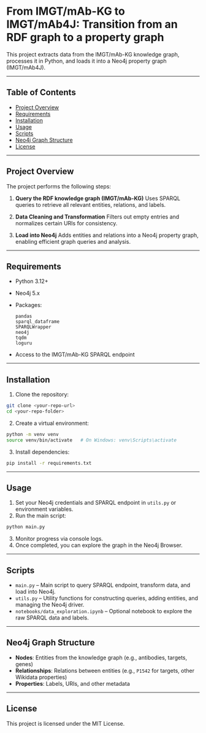 # From IMGT/mAb-KG to IMGT/mAb4J: Transition from an RDF graph to a property graph


This project extracts data from the IMGT/mAb-KG knowledge graph, processes it in Python, and loads it into a Neo4j property graph (IMGT/mAb4J).

---

## Table of Contents

* [Project Overview](#project-overview)
* [Requirements](#requirements)
* [Installation](#installation)
* [Usage](#usage)
* [Scripts](#scripts)
* [Neo4j Graph Structure](#neo4j-graph-structure)
* [License](#license)

---

## Project Overview

The project performs the following steps:

1. **Query the RDF knowledge graph (IMGT/mAb-KG)**
   Uses SPARQL queries to retrieve all relevant entities, relations, and labels.

2. **Data Cleaning and Transformation**
   Filters out empty entries and normalizes certain URIs for consistency.

3. **Load into Neo4j**
   Adds entities and relations into a Neo4j property graph, enabling efficient graph queries and analysis.

---

## Requirements

* Python 3.12+
* Neo4j 5.x
* Packages:

  ```text
  pandas
  sparql_dataframe
  SPARQLWrapper
  neo4j
  tqdm
  loguru
  ```
* Access to the IMGT/mAb-KG SPARQL endpoint

---

## Installation

1. Clone the repository:

```bash
git clone <your-repo-url>
cd <your-repo-folder>
```

2. Create a virtual environment:

```bash
python -m venv venv
source venv/bin/activate   # On Windows: venv\Scripts\activate
```

3. Install dependencies:

```bash
pip install -r requirements.txt
```

---

## Usage

1. Set your Neo4j credentials and SPARQL endpoint in `utils.py` or environment variables.
2. Run the main script:

```bash
python main.py
```

3. Monitor progress via console logs.
4. Once completed, you can explore the graph in the Neo4j Browser.

---

## Scripts

* `main.py` – Main script to query SPARQL endpoint, transform data, and load into Neo4j.
* `utils.py` – Utility functions for constructing queries, adding entities, and managing the Neo4j driver.
* `notebooks/data_exploration.ipynb` – Optional notebook to explore the raw SPARQL data and labels.

---

## Neo4j Graph Structure

* **Nodes**: Entities from the knowledge graph (e.g., antibodies, targets, genes)
* **Relationships**: Relations between entities (e.g., `P1542` for targets, other Wikidata properties)
* **Properties**: Labels, URIs, and other metadata

---

## License

This project is licensed under the MIT License.
